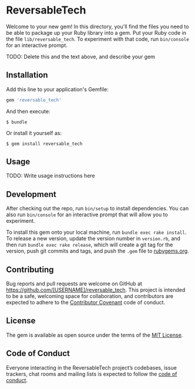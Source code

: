 # ReversableTech

Welcome to your new gem! In this directory, you'll find the files you need to be able to package up your Ruby library into a gem. Put your Ruby code in the file `lib/reversable_tech`. To experiment with that code, run `bin/console` for an interactive prompt.

TODO: Delete this and the text above, and describe your gem

## Installation

Add this line to your application's Gemfile:

```ruby
gem 'reversable_tech'
```

And then execute:

    $ bundle

Or install it yourself as:

    $ gem install reversable_tech

## Usage

TODO: Write usage instructions here

## Development

After checking out the repo, run `bin/setup` to install dependencies. You can also run `bin/console` for an interactive prompt that will allow you to experiment.

To install this gem onto your local machine, run `bundle exec rake install`. To release a new version, update the version number in `version.rb`, and then run `bundle exec rake release`, which will create a git tag for the version, push git commits and tags, and push the `.gem` file to [rubygems.org](https://rubygems.org).

## Contributing

Bug reports and pull requests are welcome on GitHub at https://github.com/[USERNAME]/reversable_tech. This project is intended to be a safe, welcoming space for collaboration, and contributors are expected to adhere to the [Contributor Covenant](http://contributor-covenant.org) code of conduct.

## License

The gem is available as open source under the terms of the [MIT License](https://opensource.org/licenses/MIT).

## Code of Conduct

Everyone interacting in the ReversableTech project’s codebases, issue trackers, chat rooms and mailing lists is expected to follow the [code of conduct](https://github.com/[USERNAME]/reversable_tech/blob/master/CODE_OF_CONDUCT.md).
